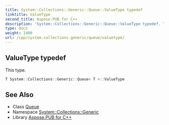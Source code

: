 ```yaml
---
title: System::Collections::Generic::Queue::ValueType typedef
linktitle: ValueType
second_title: Aspose.PUB for C++
description: 'System::Collections::Generic::Queue::ValueType typedef. This type in C++.'
type: docs
weight: 1400
url: /cpp/system.collections.generic/queue/valuetype/
---
```

## ValueType typedef


This type.

```cpp
T System::Collections::Generic::Queue< T >::ValueType
```

## See Also

* Class [Queue](../)
* Namespace [System::Collections::Generic](../../)
* Library [Aspose.PUB for C++](../../../)
